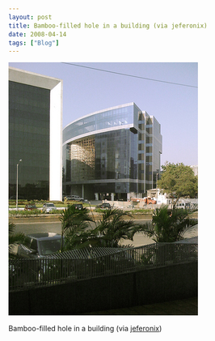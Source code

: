 ```yaml
---
layout: post
title: Bamboo-filled hole in a building (via jeferonix)
date: 2008-04-14
tags: ["Blog"]
---
```


![](k3Im6rfOq7svvjj8qW8IQQIW_400.jpg)  

Bamboo-filled hole in a building (via [jeferonix](http://flickr.com/photos/jeffreywarren))